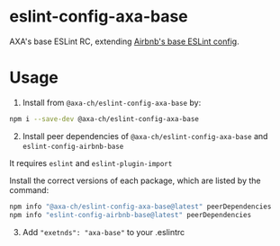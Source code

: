 # eslint-config-axa-base

AXA's base ESLint RC, extending [Airbnb's base ESLint config](https://www.npmjs.com/package/eslint-config-airbnb-base).

# Usage

1. Install from `@axa-ch/eslint-config-axa-base` by:

  ````sh
  npm i --save-dev @axa-ch/eslint-config-axa-base
  ````

2. Install peer dependencies of `@axa-ch/eslint-config-axa-base` and `eslint-config-airbnb-base`

  It requires `eslint` and `eslint-plugin-import`

  Install the correct versions of each package, which are listed by the command:
  
  ```sh
  npm info "@axa-ch/eslint-config-axa-base@latest" peerDependencies
  npm info "eslint-config-airbnb-base@latest" peerDependencies
  ```

3. Add `"exetnds": "axa-base"` to your .eslintrc
